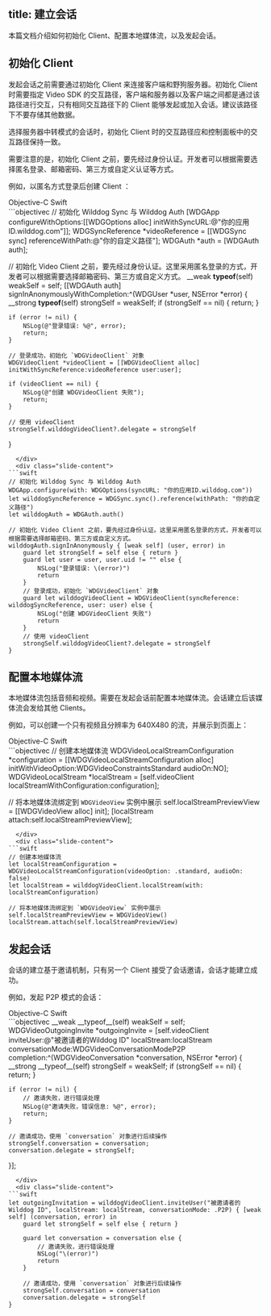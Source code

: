 ﻿title: 建立会话
---

本篇文档介绍如何初始化 Client、配置本地媒体流，以及发起会话。

## 初始化 Client

发起会话之前需要通过初始化 Client 来连接客户端和野狗服务器。初始化 Client 时需要指定 Video SDK 的交互路径，客户端和服务器以及客户端之间都是通过该路径进行交互，只有相同交互路径下的 Client 能够发起或加入会话。建议该路径下不要存储其他数据。

选择服务器中转模式的会话时，初始化 Client 时的交互路径应和控制面板中的交互路径保持一致。

需要注意的是，初始化 Client 之前，要先经过身份认证。开发者可以根据需要选择匿名登录、邮箱密码、第三方或自定义认证等方式。

例如，以匿名方式登录后创建 Client ：

<div class="slide">
  <div class='slide-title'>
    <span class="slide-tab tab-current">Objective-C</span>
    <span class="slide-tab">Swift</span>
  </div>
  <div class="slide-content slide-content-show">
```objectivec
// 初始化 Wilddog Sync 与 Wilddog Auth
[WDGApp configureWithOptions:[[WDGOptions alloc] initWithSyncURL:@"你的应用ID.wilddog.com"]];
WDGSyncReference *videoReference = [[WDGSync sync] referenceWithPath:@"你的自定义路径"];
WDGAuth *auth = [WDGAuth auth];

// 初始化 Video Client 之前，要先经过身份认证。这里采用匿名登录的方式，开发者可以根据需要选择邮箱密码、第三方或自定义方式。
__weak __typeof__(self) weakSelf = self;
[[WDGAuth auth] signInAnonymouslyWithCompletion:^(WDGUser *user, NSError *error) {
    __strong __typeof__(self) strongSelf = weakSelf;
    if (strongSelf == nil) {
        return;
    }

    if (error != nil) {
        NSLog(@"登录错误: %@", error);
        return;
    }

    // 登录成功，初始化 `WDGVideoClient` 对象
    WDGVideoClient *videoClient = [[WDGVideoClient alloc] initWithSyncReference:videoReference user:user];

    if (videoClient == nil) {
        NSLog(@"创建 WDGVideoClient 失败");
        return;
    }

    // 使用 videoClient
    strongSelf.wilddogVideoClient?.delegate = strongSelf
}
```
  </div>
  <div class="slide-content">
```swift
// 初始化 Wilddog Sync 与 Wilddog Auth
WDGApp.configure(with: WDGOptions(syncURL: "你的应用ID.wilddog.com"))
let wilddogSyncReference = WDGSync.sync().reference(withPath: "你的自定义路径")
let wilddogAuth = WDGAuth.auth()

// 初始化 Video Client 之前，要先经过身份认证。这里采用匿名登录的方式，开发者可以根据需要选择邮箱密码、第三方或自定义方式。
wilddogAuth.signInAnonymously { [weak self] (user, error) in
    guard let strongSelf = self else { return }
    guard let user = user, user.uid != "" else {
        NSLog("登录错误: \(error)")
        return
    }
    // 登录成功，初始化 `WDGVideoClient` 对象
    guard let wilddogVideoClient = WDGVideoClient(syncReference: wilddogSyncReference, user: user) else {
        NSLog("创建 WDGVideoClient 失败")
        return
    }
    // 使用 videoClient   
    strongSelf.wilddogVideoClient?.delegate = strongSelf
}
```
  </div>
</div>

## 配置本地媒体流

本地媒体流包括音频和视频。需要在发起会话前配置本地媒体流。会话建立后该媒体流会发给其他 Clients。

例如，可以创建一个只有视频且分辨率为 640X480 的流，并展示到页面上：

<div class="slide">
  <div class='slide-title'>
    <span class="slide-tab tab-current">Objective-C</span>
    <span class="slide-tab">Swift</span>
  </div>
  <div class="slide-content slide-content-show">
```objectivec
// 创建本地媒体流
WDGVideoLocalStreamConfiguration *configuration = [[WDGVideoLocalStreamConfiguration alloc] initWithVideoOption:WDGVideoConstraintsStandard audioOn:NO];
WDGVideoLocalStream *localStream = [self.videoClient localStreamWithConfiguration:configuration];

// 将本地媒体流绑定到 `WDGVideoView` 实例中展示
self.localStreamPreviewView = [[WDGVideoView alloc] init];
[localStream attach:self.localStreamPreviewView];
```
  </div>
  <div class="slide-content">
```swift
// 创建本地媒体流
let localStreamConfiguration = WDGVideoLocalStreamConfiguration(videoOption: .standard, audioOn: false)
let localStream = wilddogVideoClient.localStream(with: localStreamConfiguration)

// 将本地媒体流绑定到 `WDGVideoView` 实例中展示
self.localStreamPreviewView = WDGVideoView()
localStream.attach(self.localStreamPreviewView)

```
  </div>
</div>

## 发起会话

会话的建立基于邀请机制，只有另一个 Client 接受了会话邀请，会话才能建立成功。

例如，发起 P2P 模式的会话：

<div class="slide">
  <div class='slide-title'>
    <span class="slide-tab tab-current">Objective-C</span>
    <span class="slide-tab">Swift</span>
  </div>
  <div class="slide-content slide-content-show">
```objectivec
__weak __typeof__(self) weakSelf = self;
WDGVideoOutgoingInvite *outgoingInvite = [self.videoClient inviteUser:@"被邀请者的Wilddog ID" localStream:localStream conversationMode:WDGVideoConversationModeP2P completion:^(WDGVideoConversation *conversation, NSError *error) {
    __strong __typeof__(self) strongSelf = weakSelf;
    if (strongSelf == nil) {
        return;
    }

    if (error != nil) {
        // 邀请失败，进行错误处理
        NSLog(@"邀请失败，错误信息: %@", error);
        return;
    }

    // 邀请成功，使用 `conversation` 对象进行后续操作
    strongSelf.conversation = conversation;
    conversation.delegate = strongSelf;
}];
```
  </div>
  <div class="slide-content">
```swift
let outgoingInvitation = wilddogVideoClient.inviteUser("被邀请者的Wilddog ID", localStream: localStream, conversationMode: .P2P) { [weak self] (conversation, error) in
    guard let strongSelf = self else { return }

    guard let conversation = conversation else {
        // 邀请失败，进行错误处理
        NSLog("\(error)")
        return
    }

    // 邀请成功，使用 `conversation` 对象进行后续操作
    strongSelf.conversation = conversation
    conversation.delegate = strongSelf
}
```
  </div>
</div>

